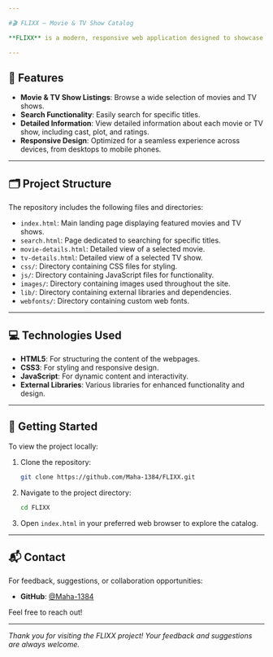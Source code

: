```yaml
---

#🎬 FLIXX – Movie & TV Show Catalog

**FLIXX** is a modern, responsive web application designed to showcase a comprehensive catalog of movies and TV shows. Built with HTML, CSS, and JavaScript, it provides users with an intuitive interface to browse, search, and view detailed information about their favorite entertainment content.

---
```


## 🌟 Features

- **Movie & TV Show Listings**: Browse a wide selection of movies and TV shows.
- **Search Functionality**: Easily search for specific titles.
- **Detailed Information**: View detailed information about each movie or TV show, including cast, plot, and ratings.
- **Responsive Design**: Optimized for a seamless experience across devices, from desktops to mobile phones.

---

## 🗂️ Project Structure

The repository includes the following files and directories:

- `index.html`: Main landing page displaying featured movies and TV shows.
- `search.html`: Page dedicated to searching for specific titles.
- `movie-details.html`: Detailed view of a selected movie.
- `tv-details.html`: Detailed view of a selected TV show.
- `css/`: Directory containing CSS files for styling.
- `js/`: Directory containing JavaScript files for functionality.
- `images/`: Directory containing images used throughout the site.
- `lib/`: Directory containing external libraries and dependencies.
- `webfonts/`: Directory containing custom web fonts.

---

## 💻 Technologies Used

- **HTML5**: For structuring the content of the webpages.
- **CSS3**: For styling and responsive design.
- **JavaScript**: For dynamic content and interactivity.
- **External Libraries**: Various libraries for enhanced functionality and design.

---

## 🚀 Getting Started

To view the project locally:

1. Clone the repository:
   ```bash
   git clone https://github.com/Maha-1384/FLIXX.git
   ```
2. Navigate to the project directory:
   ```bash
   cd FLIXX
   ```
3. Open `index.html` in your preferred web browser to explore the catalog.

---

## 📬 Contact

For feedback, suggestions, or collaboration opportunities:

- **GitHub**: [@Maha-1384](https://github.com/Maha-1384)

Feel free to reach out!

---

*Thank you for visiting the FLIXX project! Your feedback and suggestions are always welcome.* 
